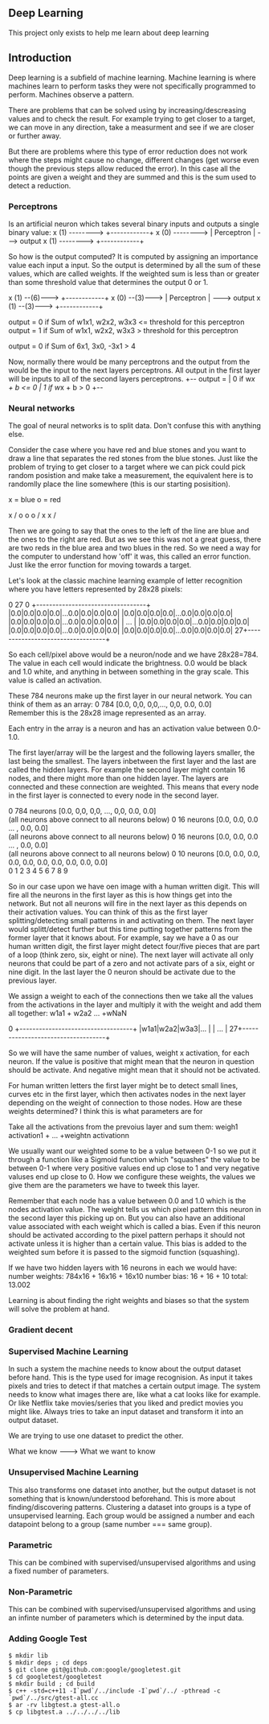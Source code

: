 ## Deep Learning
This project only exists to help me learn about deep learning

## Introduction
Deep learning is a subfield of machine learning. Machine learning is where machines learn to 
perform tasks they were not specifically programmed to perform.
Machines observe a pattern.

There are problems that can be solved using by increasing/descreasing values and to check the result. 
For example trying to get closer to a target, we can move in any direction, take a measurment and see
if we are closer or further away. 

But there are problems where this type of error reduction does not work where the steps might cause no change,
different changes (get worse even though the previous steps allow reduced the error). In this case all the
points are given a weight and they are summed and this is the sum used to detect a reduction.

### Perceptrons
Is an artificial neuron which takes several binary inputs and outputs a single binary value:
x (1) -------->  +------------+
x (0) -------->  | Perceptron | ---> output
x (1) -------->  +------------+

So how is the output computed? 
It is computed by assigning an importance value each input a input. So the output is determined
by all the sum of these values, which are called weights. If the weighted sum is less than or
greater than some threshold value that determines the output 0 or 1.

x (1) --(6)--->  +------------+
x (0) --(3)--->  | Perceptron | ---> output
x (1) --(3)--->  +------------+

output = 0 if Sum of w1x1, w2x2, w3x3 <= threshold for this perceptron
output = 1 if Sum of w1x1, w2x2, w3x3 > threshold for this perceptron

output = 0 if Sum of 6x1, 3x0, -3x1 > 4

Now, normally there would be many perceptrons and the output from the would be the input to the 
next layers perceptrons. All output in the first layer will be inputs to all of the second layers
perceptrons.
         +--
output = | 0 if w*x + b <= 0
         | 1 if w*x + b > 0
         +--

### Neural networks
The goal of neural networks is to split data. Don't confuse this with anything else.

Consider the case where you have red and blue stones and you want to draw a line that separates the red stones
from the blue stones. Just like the problem of trying to
get closer to a target where we can pick could pick random posistion and make take a measurement, the equivalent
here is to randomlly place the line somewhere (this is our starting posisition). 

x = blue
o = red

  x  /  o
o o / x  x
   /

Then we are going to say that the ones to the left of the line are blue and the ones to the right are red.
But as we see this was not a great guess, there are two reds in the blue area and two blues in the red.
So we need a way for the computer to understand how 'off' it was, this called an error function. Just like
the error function for moving towards a target.


Let's look at the classic machine learning example of letter recognition where you have letters
represented by 28x28 pixels:

  0                                 27
0 +----------------------------------+
  |0.0|0.0|0.0|0.0|...0.0|0.0|0.0|0.0|
  |0.0|0.0|0.0|0.0|...0.0|0.0|0.0|0.0|
  |0.0|0.0|0.0|0.0|...0.0|0.0|0.0|0.0|
  |               ...                |
  |0.0|0.0|0.0|0.0|...0.0|0.0|0.0|0.0|
  |0.0|0.0|0.0|0.0|...0.0|0.0|0.0|0.0|
  |0.0|0.0|0.0|0.0|...0.0|0.0|0.0|0.0|
27+----------------------------------+

So each cell/pixel above would be a neuron/node and we have 28x28=784.
The value in each cell would indicate the brightness. 0.0 would be black and 1.0 white, 
and anything in between something in the gray scale. This value is called an activation.

These 784 neurons make up the first layer in our neural network. You can think of them as an 
array:
0                               784
[0.0, 0,0, 0,0,..., 0,0, 0.0, 0.0]  
Remember this is the 28x28 image represented as an array.

Each entry in the array is a neuron and has an activation value between 0.0-1.0.

The first layer/array will be the largest and the following layers smaller, the last being the smallest.
The layers inbetween the first layer and the last are called the hidden layers.
For example the second layer might contain 16 nodes, and there might more than one hidden layer. The layers
are connected and these connection are weighted. This means that every node in the first layer is connected
to every node in the second layer.

0                                                                             784 neurons
[0.0, 0,0, 0,0,                   ...,                           0,0, 0.0, 0.0]  
         (all neurons above connect to all neurons below)
   0                                                          16  neurons
   [0.0, 0.0, 0.0           ... ,                     0.0, 0.0]  
         (all neurons above connect to all neurons below)
   0                                                          16  neurons
   [0.0, 0.0, 0.0           ... ,                     0.0, 0.0]  
         (all neurons above connect to all neurons below)
      0            10  neurons
      [0.0, 0.0, 0.0, 0.0, 0.0, 0.0, 0.0, 0.0, 0.0, 0.0]  
        0    1    2    3    4    5    6    7     8    9

So in our case upon we have oen image with a human written digit. This will fire all the neurons in the
first layer as this is how things get into the network. But not all neurons will fire in the next layer as
this depends on their activation values. You can think of this as the first layer splitting/detecting small
patterns in and activating on them. The next layer would splitt/detect further but this time putting together
patterns from the former layer that it knows about. For example, say we have a 0 as our human written digit,
the first layer might detect four/five pieces that are part of a loop (think zero, six, eight or nine). 
The next layer will activate all only neurons that could be part of a zero and not activate pars of a six,
eight or nine digit. In the last layer the 0 neuron should be activate due to the previous layer.

We assign a weight to each of the connections then we take all the values from the activations in the layer
and multiply it with the weight and add them all together:
w1a1 + w2a2 ... +wNaN

0 +-----------------------------------+
  |w1a1|w2a2|w3a3|...                 |
  |               ...                 |
27+-----------------------------------+

So we will have the same number of values, weight x activation, for each neuron. If the value is positive that
might mean that the neuron in question should be activate. And negative might mean that it should not be 
activated.


For human written letters the first layer might be to detect small lines, curves etc in the first layer, 
which then activates nodes in the next layer depending on the weight of connection to those nodes. How are 
these weights determined? I think this is what parameters are for 

Take all the activations from the prevoius layer and sum them:
weigh1 activation1 + ... +weightn activationn

We usually want our weighted some to be a value between 0-1 so we put it through a function like
a Sigmoid function which "squashes" the value to be between 0-1 where very positive values end up 
close to 1 and very negative valuses end up close to 0. How we configure these weights, the values
we give them are the parameters we have to tweek this layer.

Remember that each node has a value between 0.0 and 1.0 which is the nodes activation value.
The weight tells us which pixel pattern this neuron in the second layer this picking up on. But you can also
have an additional value associated with each weight which is called a bias. Even if this neuron should be
activated according to the pixel pattern perhaps it should not activate unless it is higher than a certain
value. This bias is added to the weighted sum before it is passed to the sigmoid function (squashing).
  
If we have two hidden layers with 16 neurons in each we would have:
number weights: 784x16 + 16x16 + 16x10
number bias: 16 + 16 + 10
total: 13.002

Learning is about finding the right weights and biases so that the system will solve the problem at hand.

### Gradient decent




### Supervised Machine Learning
In such a system the machine needs to know about the output dataset before hand.
This is the type used for image recognision. As input it takes pixels and tries to detect 
if that matches a certain output image. The system needs to know what images there are, 
like what a cat looks like for example.
Or like Netflix take movies/series that you liked and predict movies you might like.
Always tries to take an input dataset and transform it into an output dataset.

We are trying to use one dataset to predict the other.

What we know ---> What we want to know

### Unsupervised Machine Learning
This also transforms one dataset into another, but the output dataset is not something that is
known/understood beforehand. This is more about finding/discovering patterns.
Clustering a dataset into groups is a type of unsupervised learning. Each group would be assigned
a number and each datapoint belong to a group (same number === same group).

### Parametric 
This can be combined with supervised/unsupervised algorithms and using a fixed number of parameters.

### Non-Parametric 
This can be combined with supervised/unsupervised algorithms and using an infinte number of parameters which is determined by the input data.

### Adding Google Test

    $ mkdir lib
    $ mkdir deps ; cd deps
    $ git clone git@github.com:google/googletest.git
    $ cd googletest/googletest
    $ mkdir build ; cd build
    $ c++ -std=c++11 -I`pwd`/../include -I`pwd`/../ -pthread -c `pwd`/../src/gtest-all.cc
    $ ar -rv libgtest.a gtest-all.o
    $ cp libgtest.a ../../../../lib

